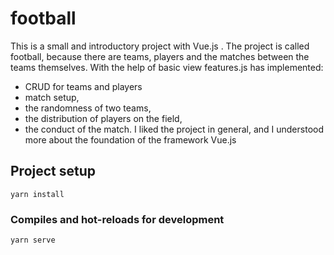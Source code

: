 # football
This is a small and introductory project with Vue.js . The project is called football, because there are teams, players and the matches between the teams themselves. With the help of basic view features.js has implemented:
- CRUD for teams and players
- match setup,
- the randomness of two teams,
- the distribution of players on the field, 
- the conduct of the match. 
I liked the project in general, and I understood more about the foundation of the framework Vue.js

## Project setup
```
yarn install
```

### Compiles and hot-reloads for development
```
yarn serve
```

